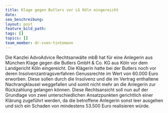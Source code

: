 ```yaml
---
title: Klage gegen Butlers vor LG Köln eingereicht
date:
seo_beschreibung:
layout: post
feature_bild_path:
tags: []
topics: []
team_member: dr-sven-tintemann
---
```


Die Kanzlei AdvoAdvice Rechtsanw&auml;lte mbB hat f&uuml;r eine Anlegerin aus M&uuml;nchen Klage gegen die Butlers GmbH & Co. KG aus K&ouml;ln vor dem Landgericht K&ouml;ln eingereicht. Die Kl&auml;gerin hatte bei der Butlers noch vor deren Insolvenzantragsverfahren Genussrechte im Wert von 60.000 Euro erworben. Diese sollen durch die Insolvenz und die im Vertrag enthaltene Nachrangklausel weggefallen und somit nicht mehr an die Anlegerin zur R&uuml;ckzahlung gelangen k&ouml;nnen. Diese Rechtsansicht soll nun auf der Grundlage von zwei unterschiedlichen Ansatzpunkten gerichtlich einer Kl&auml;rung zugef&uuml;hrt werden, da die betroffene Anlegerin sonst leer ausgehen und sich ein Schaden von mindestens 53.500 Euro realisieren w&uuml;rde.